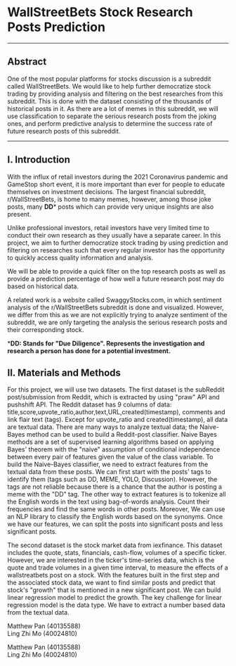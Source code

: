 # WallStreetBets Stock Research Posts Prediction

***
## Abstract

One of the most popular platforms for stocks discussion is a subreddit called WallStreetBets. We would like to help further democratize stock trading by providing analysis and filtering on the best researches from this subreddit. This is done with the dataset consisting of the thousands of historical posts in it. As there are a lot of memes in this subreddit, we will use classification to separate the serious research posts from the joking ones, and perform predictive analysis to determine the success rate of future research posts of this subreddit.

***

## I. Introduction

With the influx of retail investors during the 2021 Coronavirus pandemic and GameStop short event, it is more important than ever for people to educate themselves on investment decisions. The largest financial subreddit, r/WallStreetBets, is home to many memes, however, among those joke posts, many **DD*** posts which can provide very unique insights are also present. 

Unlike professional investors, retail investors have very limited time to conduct their own research as they usually have a separate career. In this project, we aim to further democratize stock trading by using prediction and filtering on researches such that every regular investor has the opportunity to quickly access quality information and analysis. 

We will be able to provide a quick filter on the top research posts as well as provide a prediction percentage of how well a future research post may do based on historical data.

A related work is a website called SwaggyStocks.com, in which sentiment analysis of the r/WallStreetBets subreddit is done and visualized. However, we differ from this as we are not explicitly trying to analyze sentiment of the subreddit, we are only targeting the analysis the serious research posts and their corresponding stock.

***DD: Stands for "Due Diligence". Represents the investigation and research a person has done for a potential investment.**

## II. Materials and Methods
For this project, we will use two datasets. 
The first dataset is the subReddit post/submission from Reddit, which is extracted by using "praw" API and pushshift API. The Reddit dataset has 9 columns of data: title,score,upvote_ratio,author,text,URL,created(timestamp), comments and link flair text (tags). Except for upvote_ratio and created(timestamp), all data are textual data. There are many ways to analyze textual data; the Naive-Bayes method can be used to build a Reddit-post classifier. Naive Bayes methods are a set of supervised learning algorithms based on applying Bayes' theorem with the "naive" assumption of conditional independence between every pair of features given the value of the class variable. To build the Naive-Bayes classifier, we need to extract features from the textual data from these posts. We can first start with the posts' tags to identify them (tags such as DD, MEME, YOLO, Discussion). However, the tags are not reliable because there is a chance that the author is posting a meme with the "DD" tag. The other way to extract features is to tokenize all the English words in the text using bag-of-words analysis. Count their frequencies and find the same words in other posts. Moreover, We can use an NLP library to classify the English words based on the synonyms. Once we have our features, we can split the posts into significant posts and less significant posts.

The second dataset is the stock market data from iexfinance. This dataset includes the quote, stats, financials, cash-flow, volumes of a specific ticker. However, we are interested in the ticker's time-series data, which is the quote and trade volumes in a given time interval, to measure the effects of a wallstreatbets post on a stock. With the features built in the first step and the associated stock data, we want to find similar posts and predict that stock's "growth" that is mentioned in a new significant post. We can build linear regression model to predict the growth. The key challenge for linear regression model is the data type. We have to extract a number based data from the textual data. 

Matthew Pan (40135588)<br>
Ling Zhi Mo (40024810)


Matthew Pan (40135588)<br>
Ling Zhi Mo (40024810)
